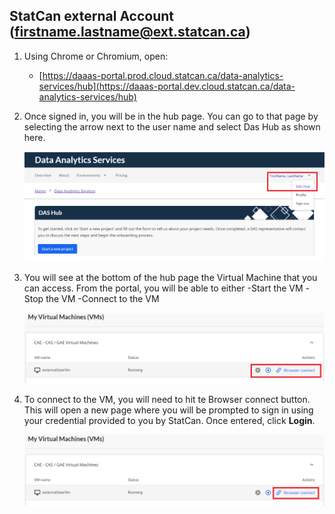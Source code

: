 ## StatCan external Account (firstname.lastname@ext.statcan.ca)   

1. Using Chrome or Chromium, open: 
    - [https://daaas-portal.prod.cloud.statcan.ca/data-analytics-services/hub](https://daaas-portal.dev.cloud.statcan.ca/data-analytics-services/hub)

2. Once signed in, you will be in the hub page. You can go to that page by selecting the arrow next to the user name and select Das Hub as shown here.   

    ![DAS Hub](images/HubPage.png)     

3. You will see at the bottom of the hub page the Virtual Machine that you can access.
From the portal, you will be able to either
    -Start the VM
    -Stop the VM
    -Connect to the VM

    ![DAS Hub](images/StartStopVM.png)     

4. To connect to the VM, you will need to hit te Browser connect button. This will open a new page where you will be prompted to sign in using your credential provided to you by StatCan. Once entered, click **Login**.

    ![DAS Hub](images/BrowserConnect.png)     